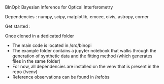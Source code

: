 <!--- 
__________.___        ________         .___ 
\______   \   | ____  \_____  \ ______ |   |
 |    |  _/   |/    \  /   |   \\____ \|   |
 |    |   \   |   |  \/    |    \  |_> >   |
 |______  /___|___|  /\_______  /   __/|___|
        \/         \/         \/|__|        
--->
BInOpI: Bayesian Inference for  Optical Interferometry


Dependencies : numpy, scipy, matplotlib, emcee, oivis, astropy, corner

Get started : 

Once cloned in a dedicated folder 
- The main code is located in /src/binopi
- The example folder contains a jupyter notebook that walks through the generation of synthetic data and the fitting method (which generates files in the same folder)
- For now, all dependencies are installed on the venv that is present in the repo (/venv)
- Reference observations can be found in /refobs

